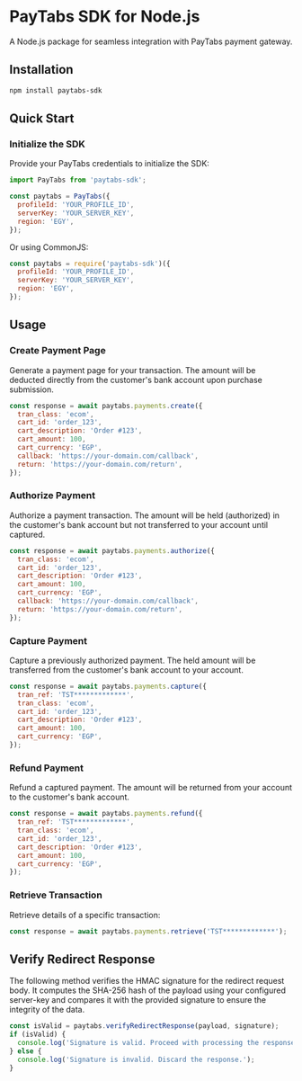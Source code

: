 # PayTabs SDK for Node.js

A Node.js package for seamless integration with PayTabs payment gateway.

## Installation

```bash
npm install paytabs-sdk
```

## Quick Start

### Initialize the SDK

Provide your PayTabs credentials to initialize the SDK:

```javascript
import PayTabs from 'paytabs-sdk';

const paytabs = PayTabs({
  profileId: 'YOUR_PROFILE_ID',
  serverKey: 'YOUR_SERVER_KEY',
  region: 'EGY',
});
```

Or using CommonJS:

```javascript
const paytabs = require('paytabs-sdk')({
  profileId: 'YOUR_PROFILE_ID',
  serverKey: 'YOUR_SERVER_KEY',
  region: 'EGY',
});
```

## Usage

### Create Payment Page

Generate a payment page for your transaction. The amount will be deducted directly from the customer's bank account upon purchase submission.

```javascript
const response = await paytabs.payments.create({
  tran_class: 'ecom',
  cart_id: 'order_123',
  cart_description: 'Order #123',
  cart_amount: 100,
  cart_currency: 'EGP',
  callback: 'https://your-domain.com/callback',
  return: 'https://your-domain.com/return',
});
```

### Authorize Payment

Authorize a payment transaction. The amount will be held (authorized) in the customer's bank account but not transferred to your account until captured.

```javascript
const response = await paytabs.payments.authorize({
  tran_class: 'ecom',
  cart_id: 'order_123',
  cart_description: 'Order #123',
  cart_amount: 100,
  cart_currency: 'EGP',
  callback: 'https://your-domain.com/callback',
  return: 'https://your-domain.com/return',
});
```

### Capture Payment

Capture a previously authorized payment. The held amount will be transferred from the customer's bank account to your account.

```javascript
const response = await paytabs.payments.capture({
  tran_ref: 'TST*************',
  tran_class: 'ecom',
  cart_id: 'order_123',
  cart_description: 'Order #123',
  cart_amount: 100,
  cart_currency: 'EGP',
});
```

### Refund Payment

Refund a captured payment. The amount will be returned from your account to the customer's bank account.

```javascript
const response = await paytabs.payments.refund({
  tran_ref: 'TST*************',
  tran_class: 'ecom',
  cart_id: 'order_123',
  cart_description: 'Order #123',
  cart_amount: 100,
  cart_currency: 'EGP',
});
```

### Retrieve Transaction

Retrieve details of a specific transaction:

```javascript
const response = await paytabs.payments.retrieve('TST*************');
```

## Verify Redirect Response

The following method verifies the HMAC signature for the redirect request body. It computes the SHA-256 hash of the payload using your configured server-key and compares it with the provided signature to ensure the integrity of the data.

```javascript
const isValid = paytabs.verifyRedirectResponse(payload, signature);
if (isValid) {
  console.log('Signature is valid. Proceed with processing the response.');
} else {
  console.log('Signature is invalid. Discard the response.');
}
```
